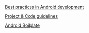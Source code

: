
[Best practices in Android development](https://github.com/futurice/android-best-practices)

[Project & Code guidelines](https://github.com/ribot/android-guidelines/blob/master/project_and_code_guidelines.md)

[Android Boilplate](https://github.com/ribot/android-boilerplate)

